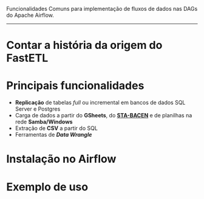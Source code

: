 Funcionalidades Comuns para implementação de fluxos de dados nas DAGs do Apache Airflow.

-----

# Contar a história da origem do FastETL

# Principais funcionalidades
* **Replicação** de tabelas *full* ou incremental em bancos de dados SQL Server e Postgres
* Carga de dados a partir do **GSheets**, do [**STA-BACEN**](https://www.bcb.gov.br/content/acessoinformacao/sisbacen_docs/Manual_STA_Web_Services.pdf) e de planilhas na rede **Samba/Windows**
* Extração de **CSV** a partir do SQL
* Ferramentas de ***Data Wrangle***

# Instalação no Airflow

# Exemplo de uso
